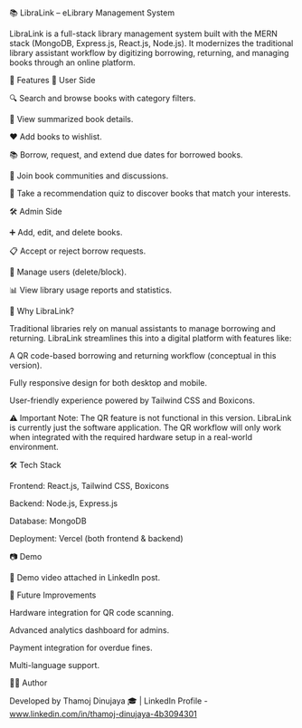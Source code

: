 📚 LibraLink – eLibrary Management System

LibraLink is a full-stack library management system built with the MERN stack (MongoDB, Express.js, React.js, Node.js).
It modernizes the traditional library assistant workflow by digitizing borrowing, returning, and managing books through an online platform.

🚀 Features
👤 User Side

🔍 Search and browse books with category filters.

📖 View summarized book details.

❤️ Add books to wishlist.

📚 Borrow, request, and extend due dates for borrowed books.

🤝 Join book communities and discussions.

🧩 Take a recommendation quiz to discover books that match your interests.

🛠️ Admin Side

➕ Add, edit, and delete books.

📋 Accept or reject borrow requests.

👥 Manage users (delete/block).

📊 View library usage reports and statistics.

🎯 Why LibraLink?

Traditional libraries rely on manual assistants to manage borrowing and returning. LibraLink streamlines this into a digital platform with features like:

A QR code-based borrowing and returning workflow (conceptual in this version).

Fully responsive design for both desktop and mobile.

User-friendly experience powered by Tailwind CSS and Boxicons.

⚠️ Important Note: The QR feature is not functional in this version.
LibraLink is currently just the software application. The QR workflow will only work when integrated with the required hardware setup in a real-world environment.

🛠️ Tech Stack

Frontend: React.js, Tailwind CSS, Boxicons

Backend: Node.js, Express.js

Database: MongoDB

Deployment: Vercel (both frontend & backend)

📷 Demo

🎥 Demo video attached in LinkedIn post.


🔮 Future Improvements

Hardware integration for QR code scanning.

Advanced analytics dashboard for admins.

Payment integration for overdue fines.

Multi-language support.

👨‍💻 Author

Developed by Thamoj Dinujaya 🎓 | LinkedIn Profile - www.linkedin.com/in/thamoj-dinujaya-4b3094301
